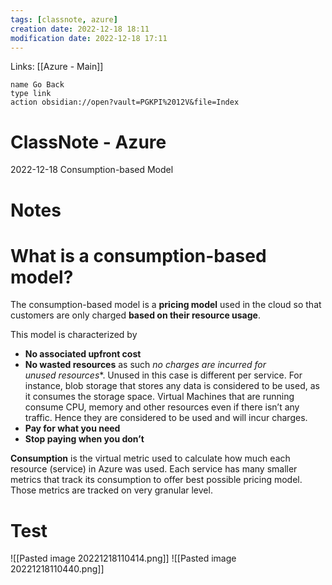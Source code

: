 ```yaml
---
tags: [classnote, azure]
creation date: 2022-12-18 18:11
modification date: 2022-12-18 17:11
---
```


Links: [[Azure - Main]]
```button
name Go Back
type link
action obsidian://open?vault=PGKPI%2012V&file=Index
```
# ClassNote - Azure
2022-12-18
Consumption-based Model
# Notes
# What is a consumption-based model?

The consumption-based model is a **pricing model** used in the cloud so that customers are only charged **based on their resource usage**.

This model is characterized by

- **No associated upfront cost**
- **No wasted resources** as such __no charges are incurred for unused_ resources_*. Unused in this case is different per service. For instance, blob storage that stores any data is considered to be used, as it consumes the storage space. Virtual Machines that are running consume CPU, memory and other resources even if there isn’t any traffic. Hence they are considered to be used and will incur charges.
-   **Pay for what you need**
-   **Stop paying when you don’t**

**Consumption** is the virtual metric used to calculate how much each resource (service) in Azure was used. Each service has many smaller metrics that track its consumption to offer best possible pricing model. Those metrics are tracked on very granular level.
# Test
![[Pasted image 20221218110414.png]]
![[Pasted image 20221218110440.png]]
